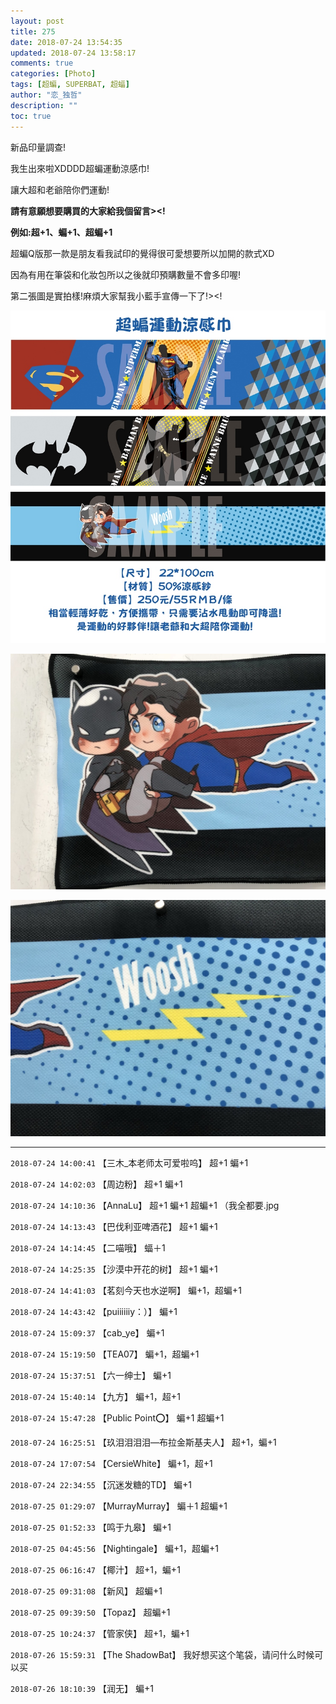 ```yaml
---
layout: post
title: 275
date: 2018-07-24 13:54:35
updated: 2018-07-24 13:58:17
comments: true
categories: [Photo]
tags: [超蝙, SUPERBAT, 超蝠]
author: "恋_独哲"
description: ""
toc: true
---
```


<p>新品印量調查!</p> 
<p>我生出來啦XDDDD超蝙運動涼感巾!</p> 
<p>讓大超和老爺陪你們運動!</p> 
<p><strong>請有意願想要購買的大家給我個留言&gt;&lt;!</strong></p> 
<p><strong>例如:超+1、蝙+1、超蝙+1</strong></p> 
<p>超蝙Q版那一款是朋友看我試印的覺得很可愛想要所以加開的款式XD</p> 
<p>因為有用在筆袋和化妝包所以之後就印預購數量不會多印喔!</p> 
<p>第二張圖是實拍樣!麻煩大家幫我小藍手宣傳一下了!&gt;&lt;!</p>

![](https://raw.githubusercontent.com/alicewish/maple50821/master/img_YW5MWVN1NEpoZFdtbjJyTVdyd3Izb0J2L2NaNUlnbGxQUS9nNEVvQ201NlJpWUJua0FzMlJBPT0.jpg)

![](https://raw.githubusercontent.com/alicewish/maple50821/master/img_YW5MWVN1NEpoZFdtbjJyTVdyd3IzdTVvWERUb1NmZ0hJTC9mVjl1Q0h2bzFDUmJFbTNXQTZ3PT0.jpg)

![](https://raw.githubusercontent.com/alicewish/maple50821/master/img_YW5MWVN1NEpoZFdtbjJyTVdyd3IzbktaMzJvMG5haGI2aG9yOUNtcUJEK3V1NGVJK0ZWQnhBPT0.jpg)

---

`2018-07-24 14:00:41` 【三木\_本老师太可爱啦呜】 超+1 蝙+1

`2018-07-24 14:02:03` 【周边粉】 超+1 蝙+1

`2018-07-24 14:10:36` 【AnnaLu】 超+1 蝙+1 超蝙+1 （我全都要.jpg

`2018-07-24 14:13:43` 【巴伐利亚啤酒花】 超+1 蝙+1

`2018-07-24 14:14:45` 【二喵哦】 蝠＋1

`2018-07-24 14:25:35` 【沙漠中开花的树】 超+1 蝙+1

`2018-07-24 14:41:03` 【茗刻今天也水逆啊】 蝙+1，超蝙+1

`2018-07-24 14:43:42` 【puiiiiiiy：）】 蝙+1

`2018-07-24 15:09:37` 【cab\_ye】 蝙+1

`2018-07-24 15:19:50` 【TEA07】 蝙+1，超蝙+1

`2018-07-24 15:37:51` 【六一绅士】 蝙+1

`2018-07-24 15:40:14` 【九方】 蝙+1，超+1

`2018-07-24 15:47:28` 【Public Point⭕】 蝙+1 超蝙+1

`2018-07-24 16:25:51` 【玖泪泪泪泪—布拉金斯基夫人】 超+1，蝙+1

`2018-07-24 17:07:54` 【CersieWhite】 蝙+1，超+1

`2018-07-24 22:34:55` 【沉迷发糖的TD】 蝙+1

`2018-07-25 01:29:07` 【MurrayMurray】 蝙＋1 超蝙+1

`2018-07-25 01:52:33` 【鸣于九皋】 蝙+1

`2018-07-25 04:45:56` 【Nightingale】 蝙+1，超蝙+1

`2018-07-25 06:16:47` 【椰汁】 超+1，蝙+1

`2018-07-25 09:31:08` 【新风】 超蝙+1

`2018-07-25 09:39:50` 【Topaz】 超蝙+1

`2018-07-25 10:24:37` 【管家侠】 超+1，蝙+1

`2018-07-26 15:59:31` 【The ShadowBat】 我好想买这个笔袋，请问什么时候可以买

`2018-07-26 18:10:39` 【润无】 蝙+1
